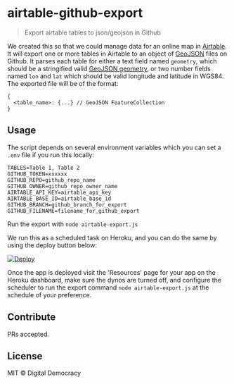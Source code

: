 # airtable-github-export

> Export airtable tables to json/geojson in Github

We created this so that we could manage data for an online map in [Airtable](https://airtable.com/). It will export one or more tables in Airtable to an object of [GeoJSON](http://geojson.org/) files on Github. It parses each table for either a text field named `geometry`, which should be a stringified valid [GeoJSON geometry](https://tools.ietf.org/html/rfc7946#section-3.1), or two number fields named `lon` and `lat` which should be valid longitude and latitude in WGS84. The exported file will be of the format:

```
{
  <table_name>: {...} // GeoJSON FeatureCollection
}
```

## Usage

The script depends on several environment variables which you can set a `.env` file if you run this locally:

```
TABLES=Table 1, Table 2
GITHUB_TOKEN=xxxxxx
GITHUB_REPO=github_repo_name
GITHUB_OWNER=github_repo_owner_name
AIRTABLE_API_KEY=airtable_api_key
AIRTABLE_BASE_ID=airtable_base_id
GITHUB_BRANCH=github_branch_for_export
GITHUB_FILENAME=filename_for_github_export
```

Run the export with `node airtable-export.js`

We run this as a scheduled task on Heroku, and you can do the same by using the deploy button below:

[![Deploy](https://www.herokucdn.com/deploy/button.svg)](https://heroku.com/deploy)

Once the app is deployed visit the 'Resources' page for your app on the Heroku dashboard, make sure the dynos are turned off, and configure the scheduler to run the export command `node airtable-export.js` at the schedule of your preference.

## Contribute

PRs accepted.

## License

MIT © Digital Democracy
